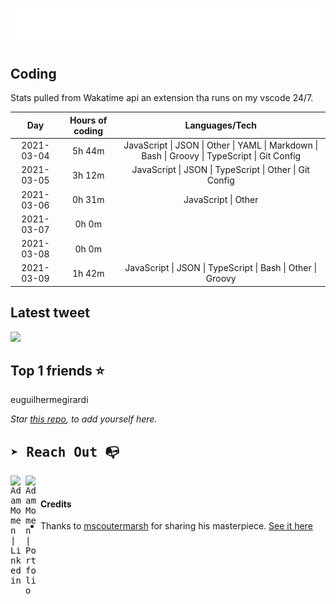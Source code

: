 
![test image size](/assets/welcome_message.gif)

## Coding
Stats pulled from Wakatime api an extension tha runs on my vscode 24/7.

|Day|Hours of coding|Languages/Tech|
|:-:|:-:|:-:|
|2021-03-04|5h 44m|JavaScript &#124; JSON &#124; Other &#124; YAML &#124; Markdown &#124; Bash &#124; Groovy &#124; TypeScript &#124; Git Config|
|2021-03-05|3h 12m|JavaScript &#124; JSON &#124; TypeScript &#124; Other &#124; Git Config|
|2021-03-06|0h 31m|JavaScript &#124; Other|
|2021-03-07|0h 0m||
|2021-03-08|0h 0m||
|2021-03-09|1h 42m|JavaScript &#124; JSON &#124; TypeScript &#124; Bash &#124; Other &#124; Groovy|

## Latest tweet
[<img src="<tweet-image-url>" width="400">](<tweet-url>)

## Top 1 friends ⭐️
euguilhermegirardi

*Star [this repo](https://github.com/AdamMomen/AdamMomen), to add yourself here.*


<samp>

## ➤ Reach Out :mailbox_with_no_mail:

>
  <a href="https://www.linkedin.com/in/adam-momen-99596275/">
     <img align="left" alt="Adam Momen | Linkedin" width="24px" src="./assets/Linkedin.svg" />
   </a>

   <a href="https://adammomen.com/">
     <img align="left" alt="Adam Momen | Portfolio" width="24px" src="./assets/web.svg" />
   </a>

</samp>

<br>

#### Credits
* Thanks to [mscoutermarsh](https://github.com/mscoutermarsh) for sharing his masterpiece. [See it here](https://github.com/mscoutermarsh/mscoutermarsh)